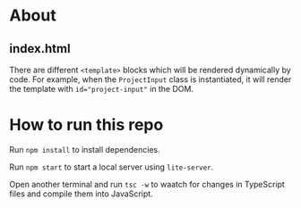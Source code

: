 # About

## index.html

There are different `<template>` blocks which will be rendered dynamically by code. For example, when the `ProjectInput` class is instantiated, it will render the template with `id="project-input"` in the DOM.

# How to run this repo

Run `npm install` to install dependencies.

Run `npm start` to start a local server using `lite-server`.

Open another terminal and run `tsc -w` to waatch for changes in TypeScript files and compile them into JavaScript.
